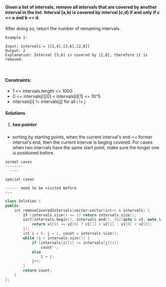 #### Given a list of intervals, remove all intervals that are covered by another interval in the list. Interval [a,b) is covered by interval [c,d) if and only if c <= a and b <= d.

After doing so, return the number of remaining intervals.

```
Example 1:

Input: intervals = [[1,4],[3,6],[2,8]]
Output: 2
Explanation: Interval [3,6] is covered by [2,8], therefore it is removed.
```
 

#### Constraints:

- 1 <= intervals.length <= 1000
- 0 <= intervals[i][0] < intervals[i][1] <= 10^5
- intervals[i] != intervals[j] for all i != j


#### Solutions

1. ##### two pointer

- sorting by starting points, when the current interval's end <= former interval's end, then the current interval is beging covered. For cases when two intervals have the same start point, make sure the longer one is positioned before.

```
normal cases
--------
  ----

special cases

------ need to be visited before
---
```

```cpp
class Solution {
public:
    int removeCoveredIntervals(vector<vector<int>> & intervals) {
        if (intervals.size() <= 1) return intervals.size();
        sort(intervals.begin(), intervals.end(), [&](auto & v1, auto & v2) {
            return v1[0] == v2[0] ? v1[1] > v2[1] : v1[0] < v2[0];
        });
        int i = 0, j = 1, count = intervals.size();
        while (j < intervals.size()) {
            if (intervals[i][1] >= intervals[j][1])
                count--;
            else
                i = j;
            j++;
        }
        return count;
    }
};
```